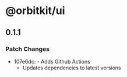 # @orbitkit/ui

## 0.1.1

### Patch Changes

- 107e6dc: - Adds Github Actions
  - Updates dependencies to latest versions
